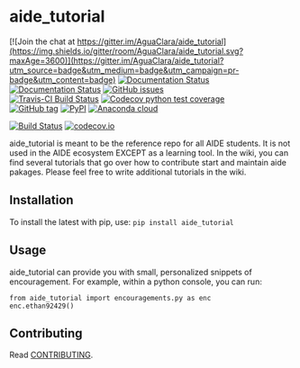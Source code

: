 # aide_tutorial

[![Join the chat at https://gitter.im/AguaClara/aide_tutorial](https://img.shields.io/gitter/room/AguaClara/aide_tutorial.svg?maxAge=3600)](https://gitter.im/AguaClara/aide_tutorial?utm_source=badge&utm_medium=badge&utm_campaign=pr-badge&utm_content=badge)
[![Documentation Status](https://readthedocs.org/projects/aide_tutorial/badge/?version=latest)](http://aide_tutorial.readthedocs.io/en/latest/)
[![Documentation Status](https://readthedocs.org/projects/aide_tutorial/badge/?version=stable)](http://aide_tutorial.readthedocs.io/en/stable/)
[![GitHub issues](https://img.shields.io/github/issues/AguaClara/aide_tutorial.svg?maxAge=3600)](https://github.com/AguaClara/aide_tutorial/issues)
<br/>
[![Travis-CI Build Status](https://img.shields.io/travis/AguaClara/aide_tutorial.svg?maxAge=3600&label=Travis)](https://travis-ci.org/AguaClara/aide_tutorial)
[![Codecov python test coverage](https://img.shields.io/codecov/c/github/AguaClara/aide_tutorial/master.svg?maxAge=3600&label=Codecov)](https://codecov.io/gh/AguaClara/aide_tutorial)
<br/>
[![GitHub tag](https://img.shields.io/github/tag/AguaClara/aide_tutorial.svg?maxAge=3600&label=Github)](https://github.com/AguaClara/aide_tutorial)
[![PyPI](https://img.shields.io/pypi/v/aide_tutorial.svg?maxAge=3600)](https://pypi.python.org/pypi/aide_tutorial)
[![Anaconda cloud](https://anaconda.org/conda-forge/aide_tutorial/badges/version.svg)](https://anaconda.org/conda-forge/aide_tutorial)



[![Build Status](https://travis-ci.org/AguaClara/aide_tutorial.svg?branch=master)](https://travis-ci.org/AguaClara/aide_tutorial)
[![codecov.io](https://codecov.io/github/hbetts/orbitalpy/coverage.svg?branch=master)](https://codecov.io/github/AguaClara/aide_tutorial?branch=master)

aide_tutorial is meant to be the reference repo for all AIDE students. It is not used in the AIDE ecosystem EXCEPT as a learning tool. In the wiki, you can find several tutorials that go over how to contribute start and maintain aide pakages. Please feel free to write additional tutorials in the wiki. 

## Installation

To install the latest with pip, use:
```pip install aide_tutorial```

## Usage

aide_tutorial can provide you with small, personalized snippets of encouragement. For example, within a python console, you can run:
```
from aide_tutorial import encouragements.py as enc
enc.ethan92429()
```

## Contributing

Read [CONTRIBUTING](CONTRIBUTING.md).
